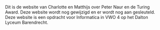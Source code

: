 Dit is de website van Charlotte en Matthijs over Peter Naur en de Turing Award. Deze website wordt nog gewijzigd en er wordt nog aan gesleuteld. Deze website is een opdracht voor Informatica in VWO 4 op het Dalton Lyceum Barendrecht.
